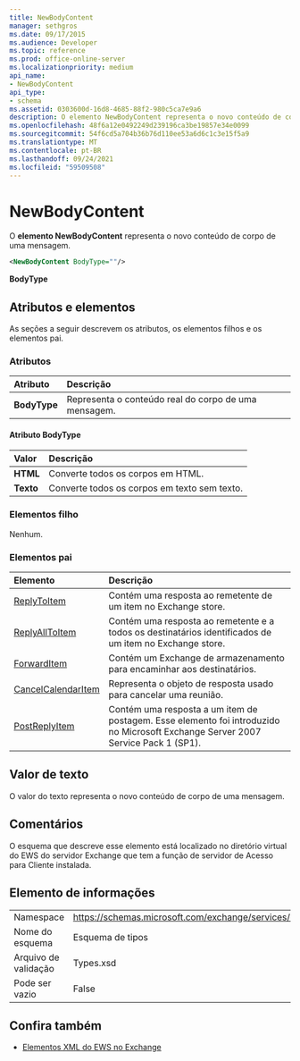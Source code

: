 ```yaml
---
title: NewBodyContent
manager: sethgros
ms.date: 09/17/2015
ms.audience: Developer
ms.topic: reference
ms.prod: office-online-server
ms.localizationpriority: medium
api_name:
- NewBodyContent
api_type:
- schema
ms.assetid: 0303600d-16d8-4685-88f2-980c5ca7e9a6
description: O elemento NewBodyContent representa o novo conteúdo de corpo de uma mensagem.
ms.openlocfilehash: 48f6a12e0492249d239196ca3be19857e34e0099
ms.sourcegitcommit: 54f6cd5a704b36b76d110ee53a6d6c1c3e15f5a9
ms.translationtype: MT
ms.contentlocale: pt-BR
ms.lasthandoff: 09/24/2021
ms.locfileid: "59509508"
---
```

# <a name="newbodycontent"></a>NewBodyContent

O **elemento NewBodyContent** representa o novo conteúdo de corpo de uma mensagem. 
  
```xml
<NewBodyContent BodyType=""/>
```

 **BodyType**
## <a name="attributes-and-elements"></a>Atributos e elementos

As seções a seguir descrevem os atributos, os elementos filhos e os elementos pai.
  
### <a name="attributes"></a>Atributos

|**Atributo**|**Descrição**|
|:-----|:-----|
|**BodyType** <br/> |Representa o conteúdo real do corpo de uma mensagem.  <br/> |
   
#### <a name="bodytype-attribute"></a>Atributo BodyType

|**Valor**|**Descrição**|
|:-----|:-----|
|**HTML** <br/> |Converte todos os corpos em HTML.  <br/> |
|**Texto** <br/> |Converte todos os corpos em texto sem texto.  <br/> |
   
### <a name="child-elements"></a>Elementos filho

Nenhum.
  
### <a name="parent-elements"></a>Elementos pai

|**Elemento**|**Descrição**|
|:-----|:-----|
|[ReplyToItem](replytoitem.md) <br/> |Contém uma resposta ao remetente de um item no Exchange store.  <br/> |
|[ReplyAllToItem](replyalltoitem.md) <br/> |Contém uma resposta ao remetente e a todos os destinatários identificados de um item no Exchange store.  <br/> |
|[ForwardItem](forwarditem.md) <br/> |Contém um Exchange de armazenamento para encaminhar aos destinatários.  <br/> |
|[CancelCalendarItem](cancelcalendaritem.md) <br/> |Representa o objeto de resposta usado para cancelar uma reunião.  <br/> |
|[PostReplyItem](postreplyitem.md) <br/> |Contém uma resposta a um item de postagem. Esse elemento foi introduzido no Microsoft Exchange Server 2007 Service Pack 1 (SP1).  <br/> |
   
## <a name="text-value"></a>Valor de texto

O valor do texto representa o novo conteúdo de corpo de uma mensagem.
  
## <a name="remarks"></a>Comentários

O esquema que descreve esse elemento está localizado no diretório virtual do EWS do servidor Exchange que tem a função de servidor de Acesso para Cliente instalada.
  
## <a name="element-information"></a>Elemento de informações

|||
|:-----|:-----|
|Namespace  <br/> |https://schemas.microsoft.com/exchange/services/2006/types  <br/> |
|Nome do esquema  <br/> |Esquema de tipos  <br/> |
|Arquivo de validação  <br/> |Types.xsd  <br/> |
|Pode ser vazio  <br/> |False  <br/> |
   
## <a name="see-also"></a>Confira também



- [Elementos XML do EWS no Exchange](ews-xml-elements-in-exchange.md)


